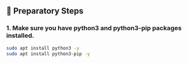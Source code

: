 ## 📄 Preparatory Steps

### 1. Make sure you have python3 and python3-pip packages installed.

```bash
sudo apt install python3 -y
sudo apt install python3-pip -y
```



